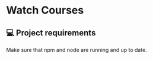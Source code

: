 # Watch Courses

## 💻 Project requirements

Make sure that npm and node are running and up to date.

